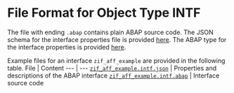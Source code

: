 # File Format for Object Type INTF

The file with ending `.abap` contains plain ABAP source code.
The JSON schema for the interface properties file is provided [here](./intf.json).
The ABAP type for the interface properties is provided [here](./zif_aff_intf_v1.intf.abap).

Example files for an interface `zif_aff_example` are provided in the following table.
File | Content
 --- | ---
[`zif_aff_example.intf.json`](./examples/zif_aff_example.intf.json)         | Properties and descriptions of the ABAP interface
[`zif_aff_example.intf.abap`](./examples/zif_aff_example.intf.abap)         | Interface source code
